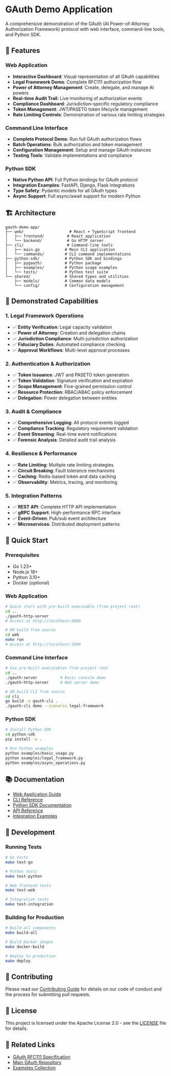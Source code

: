 # GAuth Demo Application

A comprehensive demonstration of the GAuth (AI Power-of-Attorney Authorization Framework) protocol with web interface, command-line tools, and Python SDK.

## 🚀 Features

### Web Application
- **Interactive Dashboard**: Visual representation of all GAuth capabilities
- **Legal Framework Demo**: Complete RFC111 authorization flow
- **Power of Attorney Management**: Create, delegate, and manage AI powers
- **Real-time Audit Trail**: Live monitoring of authorization events
- **Compliance Dashboard**: Jurisdiction-specific regulatory compliance
- **Token Management**: JWT/PASETO token lifecycle management
- **Rate Limiting Controls**: Demonstration of various rate limiting strategies

### Command Line Interface
- **Complete Protocol Demo**: Run full GAuth authorization flows
- **Batch Operations**: Bulk authorization and token management
- **Configuration Management**: Setup and manage GAuth instances
- **Testing Tools**: Validate implementations and compliance

### Python SDK
- **Native Python API**: Full Python bindings for GAuth protocol
- **Integration Examples**: FastAPI, Django, Flask integrations
- **Type Safety**: Pydantic models for all GAuth types
- **Async Support**: Full async/await support for modern Python

## 🏗️ Architecture

```
gauth-demo-app/
├── web/                    # React + TypeScript frontend
│   ├── frontend/          # React application
│   └── backend/           # Go HTTP server
├── cli/                   # Command-line tools
│   ├── main.go           # Main CLI application
│   └── commands/         # CLI command implementations
├── python-sdk/           # Python SDK and bindings
│   ├── pygauth/          # Python package
│   ├── examples/         # Python usage examples
│   └── tests/            # Python test suite
└── shared/               # Shared types and utilities
    ├── models/           # Common data models
    └── config/           # Configuration management
```

## 🎯 Demonstrated Capabilities

### 1. Legal Framework Operations
- ✅ **Entity Verification**: Legal capacity validation
- ✅ **Power of Attorney**: Creation and delegation chains
- ✅ **Jurisdiction Compliance**: Multi-jurisdiction authorization
- ✅ **Fiduciary Duties**: Automated compliance checking
- ✅ **Approval Workflows**: Multi-level approval processes

### 2. Authentication & Authorization
- ✅ **Token Issuance**: JWT and PASETO token generation
- ✅ **Token Validation**: Signature verification and expiration
- ✅ **Scope Management**: Fine-grained permission control
- ✅ **Resource Protection**: RBAC/ABAC policy enforcement
- ✅ **Delegation**: Power delegation between entities

### 3. Audit & Compliance
- ✅ **Comprehensive Logging**: All protocol events logged
- ✅ **Compliance Tracking**: Regulatory requirement validation
- ✅ **Event Streaming**: Real-time event notifications
- ✅ **Forensic Analysis**: Detailed audit trail analysis

### 4. Resilience & Performance
- ✅ **Rate Limiting**: Multiple rate limiting strategies
- ✅ **Circuit Breaking**: Fault tolerance mechanisms
- ✅ **Caching**: Redis-based token and data caching
- ✅ **Observability**: Metrics, tracing, and monitoring

### 5. Integration Patterns
- ✅ **REST API**: Complete HTTP API implementation
- ✅ **gRPC Support**: High-performance RPC interface
- ✅ **Event-Driven**: Pub/sub event architecture
- ✅ **Microservices**: Distributed deployment patterns

## 🚀 Quick Start

### Prerequisites
- Go 1.23+
- Node.js 18+
- Python 3.10+
- Docker (optional)

### Web Application
```bash
# Quick start with pre-built executable (from project root)
cd ..
./gauth-http-server
# Access at http://localhost:8080

# OR build from source
cd web
make run
# Access at http://localhost:3000
```

### Command Line Interface
```bash
# Use pre-built executables from project root
cd ..
./gauth-server          # Basic console demo
./gauth-http-server     # Web server demo

# OR build CLI from source
cd cli
go build -o gauth-cli .
./gauth-cli demo --scenario legal-framework
```

### Python SDK
```bash
# Install Python SDK
cd python-sdk
pip install -e .

# Run Python examples
python examples/basic_usage.py
python examples/legal_framework.py
python examples/async_operations.py
```

## 📚 Documentation

- [Web Application Guide](web/README.md)
- [CLI Reference](cli/README.md)
- [Python SDK Documentation](python-sdk/README.md)
- [API Reference](docs/api-reference.md)
- [Integration Examples](docs/integration-examples.md)

## 🔧 Development

### Running Tests
```bash
# Go tests
make test-go

# Python tests
make test-python

# Web frontend tests
make test-web

# Integration tests
make test-integration
```

### Building for Production
```bash
# Build all components
make build-all

# Build Docker images
make docker-build

# Deploy to production
make deploy
```

## 🤝 Contributing

Please read our [Contributing Guide](../CONTRIBUTING.md) for details on our code of conduct and the process for submitting pull requests.

## 📄 License

This project is licensed under the Apache License 2.0 - see the [LICENSE](../LICENSE) file for details.

## 🔗 Related Links

- [GAuth RFC111 Specification](https://gimelfoundation.com)
- [Main GAuth Repository](../README.md)
- [Examples Collection](../examples/README.md)